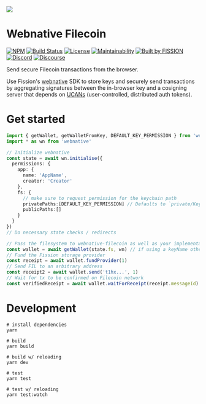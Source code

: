 ![](https://raw.githubusercontent.com/fission-suite/kit/6a20e9af963dd000903b1c6e64f9fbb2102ba472/images/badge-solid-colored.svg)
# Webnative Filecoin

[![NPM](https://img.shields.io/npm/v/webnative)](https://www.npmjs.com/package/webnative-filecoin)
[![Build Status](https://travis-ci.org/fission-suite/webnative-fielcoin.svg?branch=master)](https://travis-ci.org/fission-suite/webnative-filecoin)
[![License](https://img.shields.io/badge/License-Apache%202.0-blue.svg)](https://github.com/fission-suite/blob/master/LICENSE)
[![Maintainability](https://api.codeclimate.com/v1/badges/b06e29f811583d24009a/maintainability)](https://codeclimate.com/github/fission-suite/webnative-filecoin/maintainability)
[![Built by FISSION](https://img.shields.io/badge/⌘-Built_by_FISSION-purple.svg)](https://fission.codes)
[![Discord](https://img.shields.io/discord/478735028319158273.svg)](https://discord.gg/zAQBDEq)
[![Discourse](https://img.shields.io/discourse/https/talk.fission.codes/topics)](https://talk.fission.codes)

Send secure Filecoin transactions from the browser.

Use Fission's [webnative](https://github.com/fission-suite/webnative) SDK to store keys and securely send transactions by aggregating signatures between the in-browser key and a cosigning server that depends on [UCANs](https://blog.fission.codes/auth-without-backend/) (user-controlled, distributed auth tokens).

# Get started
```ts
import { getWallet, getWalletFromKey, DEFAULT_KEY_PERMISSION } from 'webnative-filecoin'
import * as wn from 'webnative'

// Initialize webnative
const state = await wn.initialise({
  permissions: {
    app: {
      name: 'AppName',
      creator: 'Creator'
    },
    fs: {
      // make sure to request permission for the keychain path
      privatePaths:[DEFAULT_KEY_PERMISSION] // Defaults to `private/Keychain/fil-cosigner`
      publicPaths:[]
    }
  }
})
// Do necessary state checks / redirects

// Pass the filesystem to webnative-filecoin as well as your implementation of wn
const wallet = await getWallet(state.fs, wn) // if using a keyName other than the default, pass that as a third param
// Fund the Fission storage provider
const receipt = await wallet.fundProvider(1)
// Send FIL to an arbitrary address
const receipt2 = await wallet.send('t1hx...', 1)
// Wait for tx to be confirmed on Filecoin network
const verifiedReceipt = await wallet.waitForReceipt(receipt.messageId)
```

# Development
```shell
# install dependencies
yarn

# build
yarn build

# build w/ reloading
yarn dev

# test
yarn test

# test w/ reloading
yarn test:watch
```
